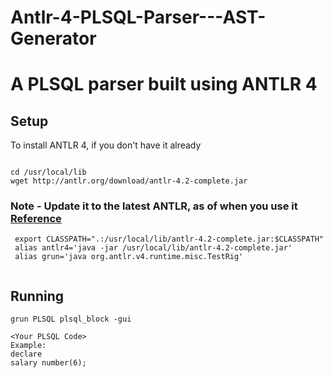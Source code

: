 Antlr-4-PLSQL-Parser---AST-Generator
====================================

# A PLSQL parser built using ANTLR 4 

## Setup

To install ANTLR 4, if you don't have it already

```

cd /usr/local/lib
wget http://antlr.org/download/antlr-4.2-complete.jar

```

### Note - Update it to the latest ANTLR, as of when you use it [Reference](http://www.antlr.org/)

```
 export CLASSPATH=".:/usr/local/lib/antlr-4.2-complete.jar:$CLASSPATH"
 alias antlr4='java -jar /usr/local/lib/antlr-4.2-complete.jar'
 alias grun='java org.antlr.v4.runtime.misc.TestRig'
 
 ```
 
 ## Running
 
 ```
 grun PLSQL plsql_block -gui
 
 <Your PLSQL Code>
 Example:
 declare
 salary number(6);
 
 ```
